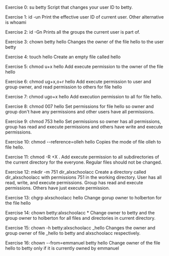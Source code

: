 Exercise 0: su betty Script that changes your user ID to betty.

Exercise 1: id -un Print the effective user ID of current user. Other alternative is whoami

Exercise 2: id -Gn Prints all the groups the current user is part of.

Exercise 3: chown betty hello Changes the owner of the file hello to the user betty

Exercise 4: touch hello Create an empty file called hello

Exercise 5: chmod u+x hello Add execute permission to the owner of the file hello

Exercise 6: chmod ug+x,o+r hello Add execute permission to user and group owner, and read permission to others for file hello

Exercise 7: chmod ugo+x hello Add execution permission to all for file hello.

Exercise 8: chmod 007 hello Set permissions for file hello so owner and group don't have any permissions and other users have all permissions.

Exercise 9: chmod 753 hello Set permissions so owner has all permissions, group has read and execute permissions and others have write and execute permissions.

Exercise 10: chmod --reference=olleh hello Copies the mode of file olleh to file hello.

Exercise 11: chmod -R +X . Add execute permission to all subdirectories of the current directory for the everyone. Regular files should not be changed.

Exercise 12: mkdir -m 751 dir_alxschoolacc Create a directory called dir_alxschoolacc with permissions 751 in the working directory. User has all read, write, and execute permissions. Group has read and execute permissions. Others have just execute permission.

Exercise 13: chgrp alxschoolacc hello Change gorup owner to holberton for the file hello

Exercise 14: chown betty:alxschoolacc * Change owner to betty and the group owner to holberton for all files and directories in current directory.

Exercise 15: chown -h betty:alxschoolacc _hello Changes the owner and group owner of file _hello to betty and alxschoolacc respectively.

Exercise 16: chown --from=emmanuel betty hello Change owner of the file hello to betty only if it is currently owned by emmanuel
